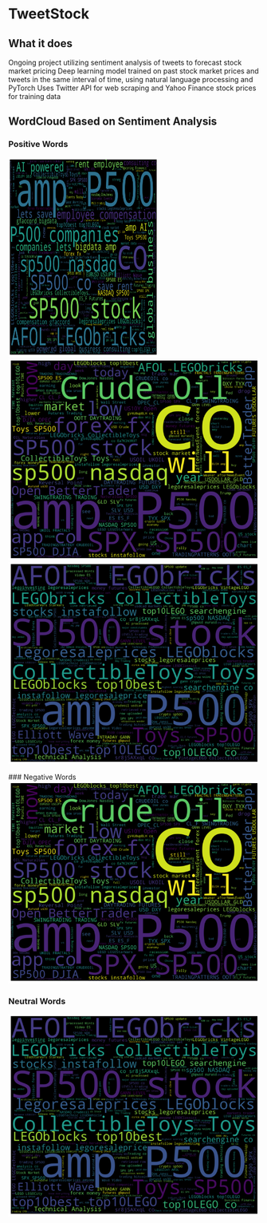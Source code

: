 # TweetStock
## What it does
Ongoing project utilizing sentiment analysis of tweets to forecast stock market pricing
Deep learning model trained on past stock market prices and tweets in the same interval of time, using natural language processing and PyTorch
Uses Twitter API for web scraping and Yahoo Finance stock prices for training data

## WordCloud Based on Sentiment Analysis
### Positive Words
<p float="left">
<img src = "https://github.com/BabyChouSr/TweetStock/blob/main/positivewordcloud.png" width = "300" height = "400">
  <img src = "https://github.com/BabyChouSr/TweetStock/blob/main/negativewordcloud.png">
  <img src = "https://github.com/BabyChouSr/TweetStock/blob/main/neutralwordcloud.png">
</p>
### Negative Words

<img src = "https://github.com/BabyChouSr/TweetStock/blob/main/negativewordcloud.png">

### Neutral Words
<img src = "https://github.com/BabyChouSr/TweetStock/blob/main/neutralwordcloud.png">

